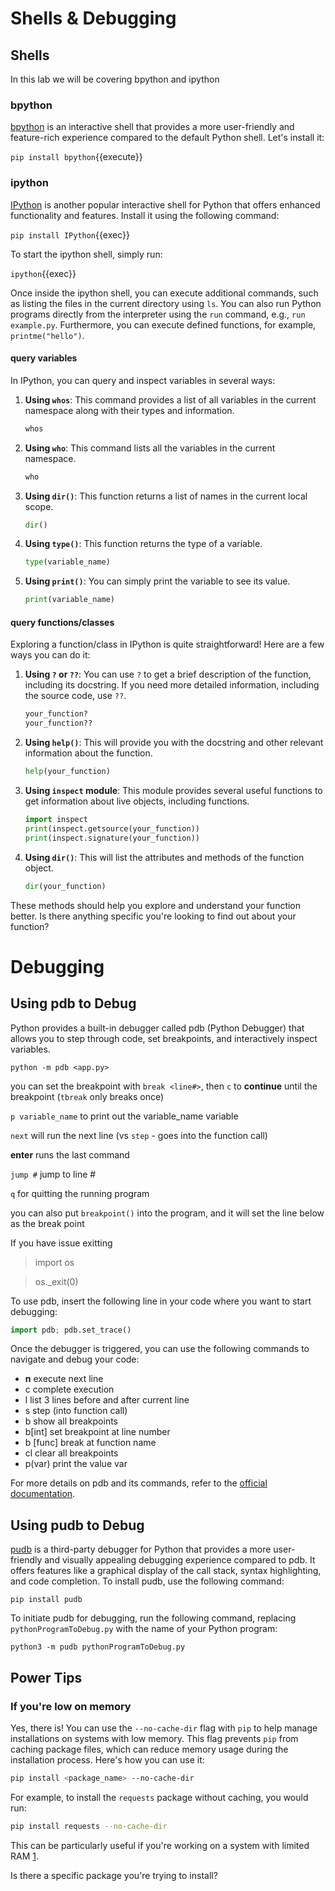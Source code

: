 # Shells & Debugging

## Shells

In this lab we will be covering bpython and  ipython



### bpython

[bpython](https://bpython-interpreter.org/) is an interactive shell that provides a more user-friendly and feature-rich experience compared to the default Python shell. Let's install it:


`pip install bpython`{{execute}}


### ipython

[IPython](https://ipython.readthedocs.io/en/stable/) is another popular interactive shell for Python that offers enhanced functionality and features. Install it using the following command:


`pip install IPython`{{exec}}



To start the ipython shell, simply run:

`ipython`{{exec}}


Once inside the ipython shell, you can execute additional commands, such as listing the files in the current directory using `ls`. You can also run Python programs directly from the interpreter using the `run` command, e.g., `run example.py`. Furthermore, you can execute defined functions, for example, `printme("hello")`.

#### query variables

In IPython, you can query and inspect variables in several ways:

1. **Using `whos`**: This command provides a list of all variables in the current namespace along with their types and information.
   ```python
   whos
   ```

2. **Using `who`**: This command lists all the variables in the current namespace.
   ```python
   who
   ```

3. **Using `dir()`**: This function returns a list of names in the current local scope.
   ```python
   dir()
   ```

4. **Using `type()`**: This function returns the type of a variable.
   ```python
   type(variable_name)
   ```

5. **Using `print()`**: You can simply print the variable to see its value.
   ```python
   print(variable_name)
   ```

#### query functions/classes

Exploring a function/class in IPython is quite straightforward! Here are a few ways you can do it:

1. **Using `?` or `??`**: You can use `?` to get a brief description of the function, including its docstring. If you need more detailed information, including the source code, use `??`.
   ```python
   your_function?
   your_function??
   ```

2. **Using `help()`**: This will provide you with the docstring and other relevant information about the function.
   ```python
   help(your_function)
   ```

3. **Using `inspect` module**: This module provides several useful functions to get information about live objects, including functions.
   ```python
   import inspect
   print(inspect.getsource(your_function))
   print(inspect.signature(your_function))
   ```

4. **Using `dir()`**: This will list the attributes and methods of the function object.
   ```python
   dir(your_function)
   ```

These methods should help you explore and understand your function better. Is there anything specific you're looking to find out about your function?

# Debugging


## Using pdb to Debug

Python provides a built-in debugger called pdb (Python Debugger) that allows you to step through code, set breakpoints, and interactively inspect variables.

`python -m pdb <app.py>`

you can set the breakpoint with `break <line#>`, then `c` to **continue** until the breakpoint (`tbreak` only breaks once)

`p variable_name` to print out the variable_name variable

`next` will run the next line  (vs `step` - goes into the function call)

**enter** runs the last command

`jump #`  jump to line #

`q` for quitting the running program

you can also put `breakpoint()` into the program, and it will set the line below as the break point

If you have issue exitting

>import os

>os._exit(0)


To use pdb, insert the following line in your code where you want to start debugging:

```python
import pdb; pdb.set_trace()
```

Once the debugger is triggered, you can use the following commands to navigate and debug your code:


- **n** execute next line
- c complete execution
- l list 3 lines before and after current line
- s step (into function call)
- b show all breakpoints
- b[int]  set breakpoint at line number
- b [func] break at function name
- cl clear all breakpoints
- p(var) print the value var



For more details on pdb and its commands, refer to the [official documentation](https://docs.python.org/3/library/pdb.html#debugger-commands).





## Using pudb to Debug

[pudb](https://documen.tician.de/pudb/) is a third-party debugger for Python that provides a more user-friendly and visually appealing debugging experience compared to pdb. It offers features like a graphical display of the call stack, syntax highlighting, and code completion. To install pudb, use the following command:

```shell
pip install pudb
```

To initiate pudb for debugging, run the following command, replacing `pythonProgramToDebug.py` with the name of your Python program:

```shell
python3 -m pudb pythonProgramToDebug.py
```


## Power Tips

### If you're low on memory

Yes, there is! You can use the `--no-cache-dir` flag with `pip` to help manage installations on systems with low memory. This flag prevents `pip` from caching package files, which can reduce memory usage during the installation process. Here's how you can use it:

```sh
pip install <package_name> --no-cache-dir
```

For example, to install the `requests` package without caching, you would run:

```sh
pip install requests --no-cache-dir
```

This can be particularly useful if you're working on a system with limited RAM [1](https://stackoverflow.com/questions/57058641/pip-install-killed-out-of-memory-how-to-get-around-it).

Is there a specific package you're trying to install?
